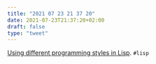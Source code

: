 ```yaml
---
title: "2021 07 23 21 37 20"
date: 2021-07-23T21:37:20+02:00
draft: false
type: "tweet"
---
```

[Using different programming styles in Lisp](http://www.lispology.com/show?3G0S). `#lisp`

